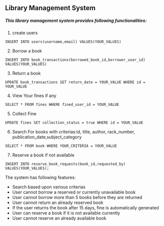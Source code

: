 ## Library Management System

##### This library management system provides following functionalities:
1. create users
```
INSERT INTO users(username,email) VALUES(YOUR_VALUES)
```
2. Borrow a book
```
INSERT INTO book_transactions(borrowed_book_id,borrower_user_id) VALUES(YOUR_VALUES)
```
3. Return a book
```
UPDATE book_transactions SET return_date = YOUR_VALUE WHERE id = YOUR_VALUE
```
4. View Your fines if any
```
SELECT * FROM fines WHERE fined_user_id = YOUR_VALUE
```
5. Collect Fine
```
UPDATE fines SET collection_status = true WHERE id = YOUR_VALUE
```
6. Search For books with criterias:id, title, author, rack_number, publication_date,subject_category
```
SELECT * FROM book WHERE YOUR_CRITERIA = YOUR_VALUE
```
7. Reserve a book if not available
```
INSERT INTO reserve_book_requests(book_id,requested_by) VALUES(YOUR_VALUES);
```

The system has following features:
*  Search based upon various criterias
*  User cannot borrow a reserved or currently unavailable book
*  User cannot borrow more than 5 books before they are returned
*  User cannot return an already reserved book
*  If the user returns the book after 15 days, fine is automatically generated
*  User can reserve a book if it is not available currently
*  User cannot reserve an already available book